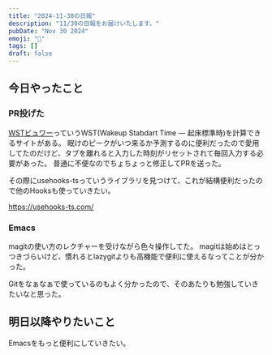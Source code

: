 ```yaml
---
title: "2024-11-30の日報"
description: "11/30の日報をお届けいたします。"
pubDate: "Nov 30 2024"
emoji: "🦊"
tags: []
draft: false
---
```


## 今日やったこと

### PR投げた

[WSTビュワー](https://wst-viewer.vercel.app/)っていうWST(Wakeup Stabdart Time —
起床標準時)を計算できるサイトがある。
眠けのピークがいつ来るか予測するのに便利だったので愛用してたのだけど、タブを離れると入力した時刻がリセットされて毎回入力する必要があった。
普通に不便なのでちょちょっと修正してPRを送った。

その際にusehooks-tsっていうライブラリを見つけて、これが結構便利だったので他のHooksも使っていきたい。

https://usehooks-ts.com/

### Emacs

magitの使い方のレクチャーを受けながら色々操作してた。
magitは始めはとっつきづらいけど、慣れるとlazygitよりも高機能で便利に使えるなってことが分かった。

Gitをなぁなぁで使っているのもよく分かったので、そのあたりも勉強していきたいなと思った。

## 明日以降やりたいこと

Emacsをもっと便利にしていきたい。
